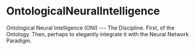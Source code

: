 # OntologicalNeuralIntelligence
Ontological Neural Intelligence (ONI) --- The Discipline. First, of the Ontology. Then, perhaps to elegantly integrate it with the Neural Network Paradigm.

